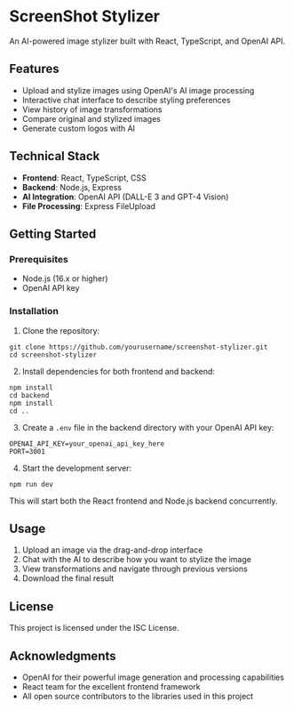 # ScreenShot Stylizer

An AI-powered image stylizer built with React, TypeScript, and OpenAI API.

## Features

- Upload and stylize images using OpenAI's AI image processing
- Interactive chat interface to describe styling preferences
- View history of image transformations
- Compare original and stylized images
- Generate custom logos with AI

## Technical Stack

- **Frontend**: React, TypeScript, CSS
- **Backend**: Node.js, Express
- **AI Integration**: OpenAI API (DALL-E 3 and GPT-4 Vision)
- **File Processing**: Express FileUpload

## Getting Started

### Prerequisites

- Node.js (16.x or higher)
- OpenAI API key

### Installation

1. Clone the repository:
```
git clone https://github.com/yourusername/screenshot-stylizer.git
cd screenshot-stylizer
```

2. Install dependencies for both frontend and backend:
```
npm install
cd backend
npm install
cd ..
```

3. Create a `.env` file in the backend directory with your OpenAI API key:
```
OPENAI_API_KEY=your_openai_api_key_here
PORT=3001
```

4. Start the development server:
```
npm run dev
```

This will start both the React frontend and Node.js backend concurrently.

## Usage

1. Upload an image via the drag-and-drop interface
2. Chat with the AI to describe how you want to stylize the image
3. View transformations and navigate through previous versions
4. Download the final result

## License

This project is licensed under the ISC License.

## Acknowledgments

- OpenAI for their powerful image generation and processing capabilities
- React team for the excellent frontend framework
- All open source contributors to the libraries used in this project 
